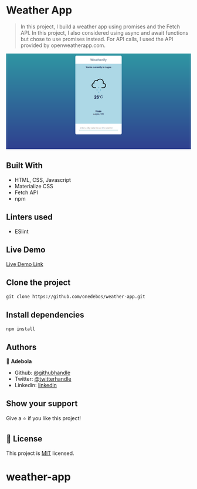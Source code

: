 # Weather App

> In this project, I build a weather app using promises and the Fetch API. In this project, I also considered using async and await functions but chose to use promises instead. For API calls, I used the API provided by openweatherapp.com. 

![screenshot](./Screenshot.png)

## Built With

- HTML, CSS, Javascript
- Materialize CSS
- Fetch API
- npm

## Linters used
- ESlint


## Live Demo

[Live Demo Link](https://onedebos.github.io/weather-app/)

## Clone the project
```
git clone https://github.com/onedebos/weather-app.git
```

## Install dependencies

```
npm install
```


## Authors

👤 **Adebola**

- Github: [@githubhandle](https://github.com/onedebos)
- Twitter: [@twitterhandle](https://twitter.com/debosthefirst)
- Linkedin: [linkedin](https://www.linkedin.com/in/adebola-niran/)

## Show your support

Give a ⭐️ if you like this project!


## 📝 License

This project is [MIT](lic.url) licensed.
# weather-app
